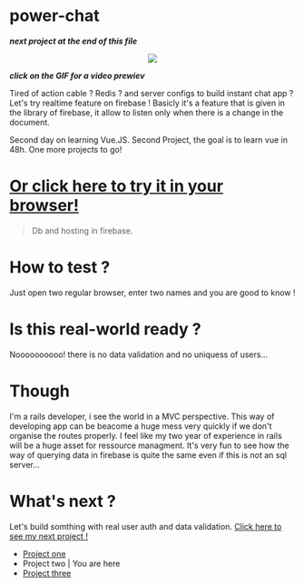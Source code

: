 # power-chat
***next project at the end of this file***
<p align="center">
<a href="https://res.cloudinary.com/duydvdaxd/video/upload/v1584299293/Vue-Sprint/powerChat_t7byig.mp4"><img src="https://res.cloudinary.com/duydvdaxd/image/upload/v1584299628/Vue-Sprint/powerChat_e38uio.gif"></a>
</p>

***click on the GIF for a video prewiev***

Tired of action cable ? Redis ? and server configs to build instant chat app ?
Let's try realtime feature on firebase !
Basicly it's a feature that is given in the library of firebase, it allow to listen only when there is a change in the document.

Second day on learning Vue.JS.
Second Project, the goal is to learn vue in 48h.
One more projects to go!

# <a class='text-center' href="https://power-chat-vue.firebaseapp.com">Or click here to try it in your browser!</a>

> Db and hosting in firebase.

# How to test ?

Just open two regular browser, enter two names and you are good to know !

# Is this real-world ready ?

Noooooooooo! there is no data validation and no uniquess of users...

# Though

I'm a rails developer, i see the world in a MVC perspective.
This way of developing app can be beacome a huge mess very quickly if we don't organise the routes properly.
I feel like my two year of experience in rails will be a huge asset for ressource managment. 
It's very fun to see how the way of querying data in firebase is quite the same even if this is not an sql server...

# What's next ?

Let's build somthing with real user auth and data validation. 
<a class='text-center' href="https://github.com/letItCurl/what-is-my-stack">Click here to see my next project !</a>

- <a href="https://github.com/letItCurl/vue-my-smoothies/">Project one</a>
- Project two | You are here
- <a href="https://github.com/letItCurl/what-is-my-stack">Project three</a>





